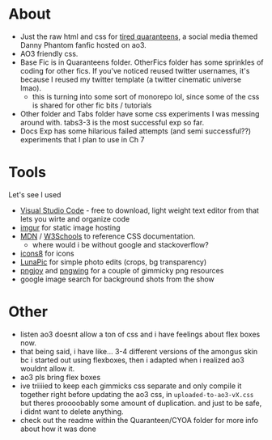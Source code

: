 # About
* Just the raw html and css for [tired quaranteens](https://archiveofourown.org/works/27314074/chapters/66735937), a social media themed Danny Phantom fanfic hosted on ao3. 
* AO3 friendly css. 
* Base Fic is in Quaranteens folder. OtherFics folder has some sprinkles of coding for other fics. If you've noticed reused twitter usernames, it's because I reused my twitter template (a twitter cinematic universe lmao). 
  * this is turning into some sort of monorepo lol, since some of the css is shared for other fic bits / tutorials
* Other folder and Tabs folder have some css experiments I was messing around with. tabs3-3 is the most successful exp so far.
* Docs Exp has some hilarious failed attempts (and semi successful??) experiments that I plan to use in Ch 7

# Tools 
Let's see I used
* [Visual Studio Code](https://code.visualstudio.com/download) - free to download, light weight text editor from that lets you wirte and organize code 
* [imgur](https://imgur.com/) for static image hosting
* [MDN](https://developer.mozilla.org/en-US/docs/Learn) / [W3Schools](https://www.w3schools.com/) to reference CSS documentation. 
  * where would i be without google and stackoverflow?
* [icons8](https://icons8.com/) for icons 
* [LunaPic](https://www11.lunapic.com/editor/) for simple photo edits (crops, bg transparency)
* [pngjoy](https://www.pngjoy.com/) and [pngwing](https://www.pngwing.com/) for a couple of gimmicky png resources
* google image search for background shots from the show

# Other
* listen ao3 doesnt allow a ton of css and i have feelings about flex boxes now.
* that being said, i have like... 3-4 different versions of the amongus skin bc i started out using flexboxes, then i adapted when i realized ao3 wouldnt allow it. 
* ao3 pls bring flex boxes 
* ive triiiied to keep each gimmicks css separate and only compile it together right before updating the ao3 css, in `uploaded-to-ao3-vX.css` but theres proooobably some amount of duplication. and just to be safe, i didnt want to delete anything. 
* check out the readme within the Quaranteen/CYOA folder for more info about how it was done 